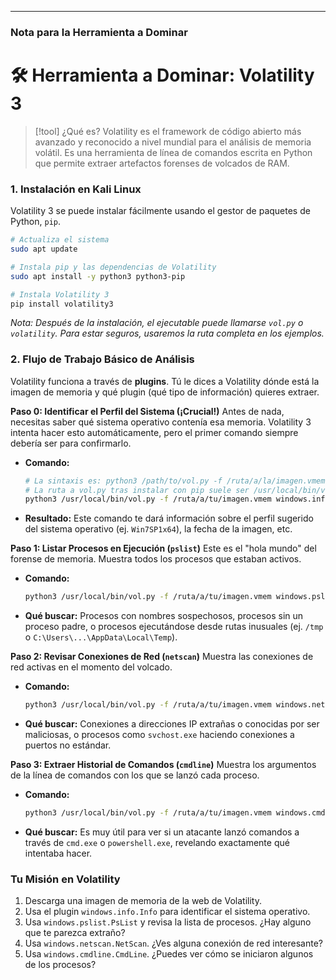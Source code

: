 
---

### **Nota para la Herramienta a Dominar**

# 🛠️ Herramienta a Dominar: Volatility 3

> [!tool] ¿Qué es?
> Volatility es el framework de código abierto más avanzado y reconocido a nivel mundial para el análisis de memoria volátil. Es una herramienta de línea de comandos escrita en Python que permite extraer artefactos forenses de volcados de RAM.

### 1. Instalación en Kali Linux

Volatility 3 se puede instalar fácilmente usando el gestor de paquetes de Python, `pip`.

```bash
# Actualiza el sistema
sudo apt update

# Instala pip y las dependencias de Volatility
sudo apt install -y python3 python3-pip

# Instala Volatility 3
pip install volatility3
```
*Nota: Después de la instalación, el ejecutable puede llamarse `vol.py` o `volatility`. Para estar seguros, usaremos la ruta completa en los ejemplos.*

### 2. Flujo de Trabajo Básico de Análisis

Volatility funciona a través de **plugins**. Tú le dices a Volatility dónde está la imagen de memoria y qué plugin (qué tipo de información) quieres extraer.

**Paso 0: Identificar el Perfil del Sistema (¡Crucial!)**
Antes de nada, necesitas saber qué sistema operativo contenía esa memoria. Volatility 3 intenta hacer esto automáticamente, pero el primer comando siempre debería ser para confirmarlo.

-   **Comando:**
    ```bash
    # La sintaxis es: python3 /path/to/vol.py -f /ruta/a/la/imagen.vmem <plugin>
    # La ruta a vol.py tras instalar con pip suele ser /usr/local/bin/vol.py
    python3 /usr/local/bin/vol.py -f /ruta/a/tu/imagen.vmem windows.info.Info
    ```
-   **Resultado:** Este comando te dará información sobre el perfil sugerido del sistema operativo (ej. `Win7SP1x64`), la fecha de la imagen, etc.

**Paso 1: Listar Procesos en Ejecución (`pslist`)**
Este es el "hola mundo" del forense de memoria. Muestra todos los procesos que estaban activos.

-   **Comando:**
    ```bash
    python3 /usr/local/bin/vol.py -f /ruta/a/tu/imagen.vmem windows.pslist.PsList
    ```
-   **Qué buscar:** Procesos con nombres sospechosos, procesos sin un proceso padre, o procesos ejecutándose desde rutas inusuales (ej. `/tmp` o `C:\Users\...\AppData\Local\Temp`).

**Paso 2: Revisar Conexiones de Red (`netscan`)**
Muestra las conexiones de red activas en el momento del volcado.

-   **Comando:**
    ```bash
    python3 /usr/local/bin/vol.py -f /ruta/a/tu/imagen.vmem windows.netscan.NetScan
    ```
-   **Qué buscar:** Conexiones a direcciones IP extrañas o conocidas por ser maliciosas, o procesos como `svchost.exe` haciendo conexiones a puertos no estándar.

**Paso 3: Extraer Historial de Comandos (`cmdline`)**
Muestra los argumentos de la línea de comandos con los que se lanzó cada proceso.

-   **Comando:**
    ```bash
    python3 /usr/local/bin/vol.py -f /ruta/a/tu/imagen.vmem windows.cmdline.CmdLine
    ```
-   **Qué buscar:** Es muy útil para ver si un atacante lanzó comandos a través de `cmd.exe` o `powershell.exe`, revelando exactamente qué intentaba hacer.

### Tu Misión en Volatility
1.  Descarga una imagen de memoria de la web de Volatility.
2.  Usa el plugin `windows.info.Info` para identificar el sistema operativo.
3.  Usa `windows.pslist.PsList` y revisa la lista de procesos. ¿Hay alguno que te parezca extraño?
4.  Usa `windows.netscan.NetScan`. ¿Ves alguna conexión de red interesante?
5.  Usa `windows.cmdline.CmdLine`. ¿Puedes ver cómo se iniciaron algunos de los procesos?
```